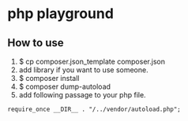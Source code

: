 # php playground


## How to use
1. $ cp composer.json_template composer.json
1. add library if you want to use someone.
1. $ composer install
1. $ composer dump-autoload
1. add following passage to your php file.

```
require_once __DIR__ . "/../vendor/autoload.php";
```
